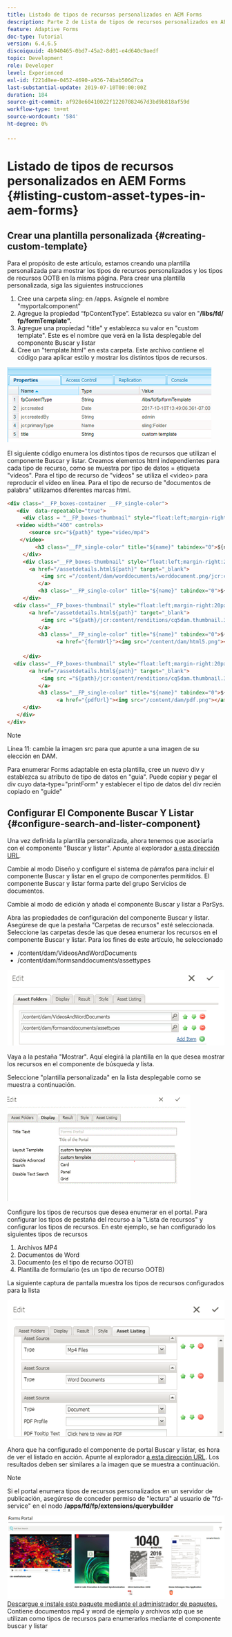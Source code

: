 ```yaml
---
title: Listado de tipos de recursos personalizados en AEM Forms
description: Parte 2 de Lista de tipos de recursos personalizados en AEM Forms
feature: Adaptive Forms
doc-type: Tutorial
version: 6.4,6.5
discoiquuid: 4b940465-0bd7-45a2-8d01-e4d640c9aedf
topic: Development
role: Developer
level: Experienced
exl-id: f221d8ee-0452-4690-a936-74bab506d7ca
last-substantial-update: 2019-07-10T00:00:00Z
duration: 184
source-git-commit: af928e60410022f12207082467d3bd9b818af59d
workflow-type: tm+mt
source-wordcount: '584'
ht-degree: 0%

---
```


# Listado de tipos de recursos personalizados en AEM Forms {#listing-custom-asset-types-in-aem-forms}

## Crear una plantilla personalizada {#creating-custom-template}

Para el propósito de este artículo, estamos creando una plantilla personalizada para mostrar los tipos de recursos personalizados y los tipos de recursos OOTB en la misma página. Para crear una plantilla personalizada, siga las siguientes instrucciones

1. Cree una carpeta sling: en /apps. Asígnele el nombre &quot;myportalcomponent&quot;
1. Agregue la propiedad “fpContentType”. Establezca su valor en &quot;**/libs/fd/ fp/formTemplate&quot;.**
1. Agregue una propiedad &quot;title&quot; y establezca su valor en &quot;custom template&quot;. Este es el nombre que verá en la lista desplegable del componente Buscar y listar
1. Cree un &quot;template.html&quot; en esta carpeta. Este archivo contiene el código para aplicar estilo y mostrar los distintos tipos de recursos.

![appsfolder](assets/appsfolder_.png)

El siguiente código enumera los distintos tipos de recursos que utilizan el componente Buscar y listar. Creamos elementos html independientes para cada tipo de recurso, como se muestra por tipo de datos = etiqueta &quot;videos&quot;. Para el tipo de recurso de &quot;vídeos&quot; se utiliza el &lt;video> para reproducir el vídeo en línea. Para el tipo de recurso de &quot;documentos de palabra&quot; utilizamos diferentes marcas html.

```html
<div class="__FP_boxes-container __FP_single-color">
   <div  data-repeatable="true">
     <div class = "__FP_boxes-thumbnail" style="float:left;margin-right:20px;" data-type = "videos">
   <video width="400" controls>
       <source src="${path}" type="video/mp4">
    </video>
         <h3 class="__FP_single-color" title="${name}" tabindex="0">${name}</h3>
     </div>
     <div class="__FP_boxes-thumbnail" style="float:left;margin-right:20px;" data-type = "worddocuments">
       <a href="/assetdetails.html${path}" target="_blank">
           <img src ="/content/dam/worddocuments/worddocument.png/jcr:content/renditions/cq5dam.thumbnail.319.319.png"/>
          </a>
          <h3 class="__FP_single-color" title="${name}" tabindex="0">${name}</h3>
     </div>
  <div class="__FP_boxes-thumbnail" style="float:left;margin-right:20px;" data-type = "xfaForm">
       <a href="/assetdetails.html${path}" target="_blank">
           <img src ="${path}/jcr:content/renditions/cq5dam.thumbnail.319.319.png"/>
          </a>
          <h3 class="__FP_single-color" title="${name}" tabindex="0">${name}</h3>
                <a href="{formUrl}"><img src="/content/dam/html5.png"></a><p>

     </div>
  <div class="__FP_boxes-thumbnail" style="float:left;margin-right:20px;" data-type = "printForm">
       <a href="/assetdetails.html${path}" target="_blank">
           <img src ="${path}/jcr:content/renditions/cq5dam.thumbnail.319.319.png"/>
          </a>
          <h3 class="__FP_single-color" title="${name}" tabindex="0">${name}</h3>
                <a href="{pdfUrl}"><img src="/content/dam/pdf.png"></a><p>
     </div>
   </div>
</div>
```

>[!NOTE]
>
>Línea 11: cambie la imagen src para que apunte a una imagen de su elección en DAM.
>
>Para enumerar Forms adaptable en esta plantilla, cree un nuevo div y establezca su atributo de tipo de datos en &quot;guía&quot;. Puede copiar y pegar el div cuyo data-type=&quot;printForm&quot; y establecer el tipo de datos del div recién copiado en &quot;guide&quot;

## Configurar El Componente Buscar Y Listar {#configure-search-and-lister-component}

Una vez definida la plantilla personalizada, ahora tenemos que asociarla con el componente &quot;Buscar y listar&quot;. Apunte al explorador [a esta dirección URL](http://localhost:4502/editor.html/content/AemForms/CustomPortal.html).

Cambie al modo Diseño y configure el sistema de párrafos para incluir el componente Buscar y listar en el grupo de componentes permitidos. El componente Buscar y listar forma parte del grupo Servicios de documentos.

Cambie al modo de edición y añada el componente Buscar y listar a ParSys.

Abra las propiedades de configuración del componente Buscar y listar. Asegúrese de que la pestaña &quot;Carpetas de recursos&quot; esté seleccionada. Seleccione las carpetas desde las que desea enumerar los recursos en el componente Buscar y listar. Para los fines de este artículo, he seleccionado

* /content/dam/VideosAndWordDocuments
* /content/dam/formsanddocuments/assettypes

![assetfolder](assets/selectingassetfolders.png)

Vaya a la pestaña &quot;Mostrar&quot;. Aquí elegirá la plantilla en la que desea mostrar los recursos en el componente de búsqueda y lista.

Seleccione &quot;plantilla personalizada&quot; en la lista desplegable como se muestra a continuación.

![lista de búsqueda](assets/searchandlistercomponent.gif)

Configure los tipos de recursos que desea enumerar en el portal. Para configurar los tipos de pestaña del recurso a la &quot;Lista de recursos&quot; y configurar los tipos de recursos. En este ejemplo, se han configurado los siguientes tipos de recursos

1. Archivos MP4
1. Documentos de Word
1. Documento (es el tipo de recurso OOTB)
1. Plantilla de formulario (es un tipo de recurso OOTB)

La siguiente captura de pantalla muestra los tipos de recursos configurados para la lista

![assettypes](assets/assettypes.png)

Ahora que ha configurado el componente de portal Buscar y listar, es hora de ver el listado en acción. Apunte al explorador [a esta dirección URL](http://localhost:4502/content/AemForms/CustomPortal.html?wcmmode=disabled). Los resultados deben ser similares a la imagen que se muestra a continuación.

>[!NOTE]
>
>Si el portal enumera tipos de recursos personalizados en un servidor de publicación, asegúrese de conceder permiso de &quot;lectura&quot; al usuario de &quot;fd-service&quot; en el nodo **/apps/fd/fp/extensions/querybuilder**

![assettypes](assets/assettypeslistings.png)
[Descargue e instale este paquete mediante el administrador de paquetes.](assets/customassettypekt1.zip) Contiene documentos mp4 y word de ejemplo y archivos xdp que se utilizan como tipos de recursos para enumerarlos mediante el componente buscar y listar
